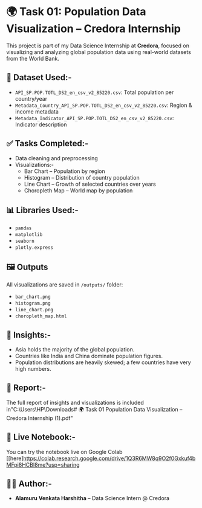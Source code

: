 # 🌍 Task 01: Population Data Visualization – Credora Internship
This project is part of my Data Science Internship at **Credora**, focused on visualizing and analyzing global population data using real-world datasets from the World Bank.
## 📁 Dataset Used:-
* `API_SP.POP.TOTL_DS2_en_csv_v2_85220.csv`: Total population per country/year
* `Metadata_Country_API_SP.POP.TOTL_DS2_en_csv_v2_85220.csv`: Region & income metadata
* `Metadata_Indicator_API_SP.POP.TOTL_DS2_en_csv_v2_85220.csv`: Indicator description
## ✅ Tasks Completed:-
* Data cleaning and preprocessing
* Visualizations:-
  * Bar Chart – Population by region
  * Histogram – Distribution of country population
  * Line Chart – Growth of selected countries over years
  * Choropleth Map – World map by population
## 📊 Libraries Used:-
* `pandas`
* `matplotlib`
* `seaborn`
* `plotly.express`
## 🖼️ Outputs
All visualizations are saved in `/outputs/` folder:
* `bar_chart.png`
* `histogram.png`
* `line_chart.png`
* `choropleth_map.html`
## 🧠 Insights:-
* Asia holds the majority of the global population.
* Countries like India and China dominate population figures.
* Population distributions are heavily skewed; a few countries have very high numbers.
## 📄 Report:-
The full report of insights and visualizations is included in"C:\Users\HP\Downloads\# 🌍 Task 01 Population Data Visualization – Credora Internship (1).pdf"
## 🔗 Live Notebook:-
You can try the notebook live on Google Colab [[here]https://colab.research.google.com/drive/1Q3R6MW8q9O2f0Gxkuf4bMFpi8HCBI8me?usp=sharing
## 👨‍💻 Author:-
* **Alamuru Venkata Harshitha** – Data Science Intern @ Credora
